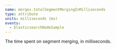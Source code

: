 ```yaml
---
name: merges.totalSegmentMergingInMilliseconds
type: attribute
units: milliseconds (ms)
events:
  - ElasticsearchNodeSample
---
```


The time spent on segment merging, in milliseconds.